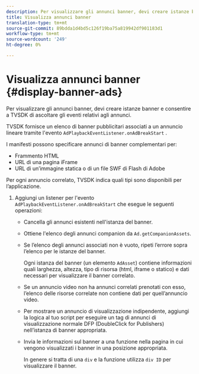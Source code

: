```yaml
---
description: Per visualizzare gli annunci banner, devi creare istanze banner e consentire a TVSDK di ascoltare gli eventi relativi agli annunci.
title: Visualizza annunci banner
translation-type: tm+mt
source-git-commit: 89bdda1d4bd5c126f19ba75a819942df901183d1
workflow-type: tm+mt
source-wordcount: '249'
ht-degree: 0%

---
```



# Visualizza annunci banner {#display-banner-ads}

Per visualizzare gli annunci banner, devi creare istanze banner e consentire a TVSDK di ascoltare gli eventi relativi agli annunci.

TVSDK fornisce un elenco di banner pubblicitari associati a un annuncio lineare tramite l&#39;evento `AdPlaybackEventListener.onAdBreakStart` .

I manifesti possono specificare annunci di banner complementari per:

* Frammento HTML
* URL di una pagina iFrame
* URL di un’immagine statica o di un file SWF di Flash di Adobe

Per ogni annuncio correlato, TVSDK indica quali tipi sono disponibili per l’applicazione.

1. Aggiungi un listener per l&#39;evento `AdPlaybackEventListener.onAdBreakStart` che esegue le seguenti operazioni:

   * Cancella gli annunci esistenti nell&#39;istanza del banner.
   * Ottiene l&#39;elenco degli annunci companion da `Ad.getCompanionAssets`.
   * Se l’elenco degli annunci associati non è vuoto, ripeti l’errore sopra l’elenco per le istanze del banner.

      Ogni istanza del banner (un elemento `AdAsset`) contiene informazioni quali larghezza, altezza, tipo di risorsa (html, iframe o statico) e dati necessari per visualizzare il banner correlato.
   * Se un annuncio video non ha annunci correlati prenotati con esso, l’elenco delle risorse correlate non contiene dati per quell’annuncio video.
   * Per mostrare un annuncio di visualizzazione indipendente, aggiungi la logica al tuo script per eseguire un tag di annunci di visualizzazione normale DFP (DoubleClick for Publishers) nell’istanza di banner appropriata.
   * Invia le informazioni sul banner a una funzione nella pagina in cui vengono visualizzati i banner in una posizione appropriata.

      In genere si tratta di una `div` e la funzione utilizza `div ID` per visualizzare il banner.

